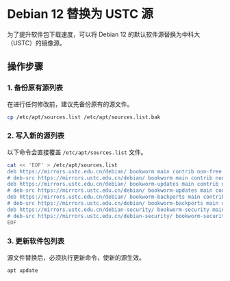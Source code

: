 # Debian 12 替换为 USTC 源

为了提升软件包下载速度，可以将 Debian 12 的默认软件源替换为中科大（USTC）的镜像源。

## 操作步骤

### 1. 备份原有源列表

在进行任何修改前，建议先备份原有的源文件。

```bash
cp /etc/apt/sources.list /etc/apt/sources.list.bak
```

### 2. 写入新的源列表

以下命令会直接覆盖 `/etc/apt/sources.list` 文件。

```bash
cat << 'EOF' > /etc/apt/sources.list
deb https://mirrors.ustc.edu.cn/debian/ bookworm main contrib non-free non-free-firmware
# deb-src https://mirrors.ustc.edu.cn/debian/ bookworm main contrib non-free non-free-firmware
deb https://mirrors.ustc.edu.cn/debian/ bookworm-updates main contrib non-free non-free-firmware
# deb-src https://mirrors.ustc.edu.cn/debian/ bookworm-updates main contrib non-free non-free-firmware
deb https://mirrors.ustc.edu.cn/debian/ bookworm-backports main contrib non-free non-free-firmware
# deb-src https://mirrors.ustc.edu.cn/debian/ bookworm-backports main contrib non-free non-free-firmware
deb https://mirrors.ustc.edu.cn/debian-security/ bookworm-security main contrib non-free non-free-firmware
# deb-src https://mirrors.ustc.edu.cn/debian-security/ bookworm-security main contrib non-free non-free-firmware
EOF
```

### 3. 更新软件包列表

源文件替换后，必须执行更新命令，使新的源生效。

```bash
apt update
```